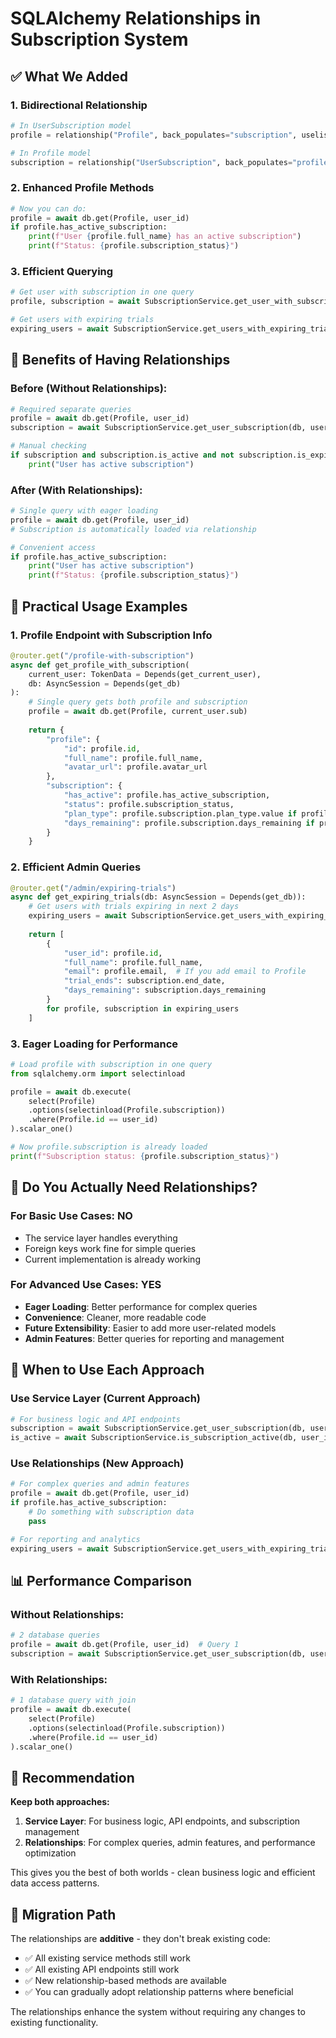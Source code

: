 # SQLAlchemy Relationships in Subscription System

## ✅ What We Added

### 1. **Bidirectional Relationship**
```python
# In UserSubscription model
profile = relationship("Profile", back_populates="subscription", uselist=False)

# In Profile model  
subscription = relationship("UserSubscription", back_populates="profile", uselist=False)
```

### 2. **Enhanced Profile Methods**
```python
# Now you can do:
profile = await db.get(Profile, user_id)
if profile.has_active_subscription:
    print(f"User {profile.full_name} has an active subscription")
    print(f"Status: {profile.subscription_status}")
```

### 3. **Efficient Querying**
```python
# Get user with subscription in one query
profile, subscription = await SubscriptionService.get_user_with_subscription(db, user_id)

# Get users with expiring trials
expiring_users = await SubscriptionService.get_users_with_expiring_trials(db, days_ahead=2)
```

## 🎯 Benefits of Having Relationships

### **Before (Without Relationships):**
```python
# Required separate queries
profile = await db.get(Profile, user_id)
subscription = await SubscriptionService.get_user_subscription(db, user_id)

# Manual checking
if subscription and subscription.is_active and not subscription.is_expired:
    print("User has active subscription")
```

### **After (With Relationships):**
```python
# Single query with eager loading
profile = await db.get(Profile, user_id)
# Subscription is automatically loaded via relationship

# Convenient access
if profile.has_active_subscription:
    print("User has active subscription")
    print(f"Status: {profile.subscription_status}")
```

## 🔧 Practical Usage Examples

### 1. **Profile Endpoint with Subscription Info**
```python
@router.get("/profile-with-subscription")
async def get_profile_with_subscription(
    current_user: TokenData = Depends(get_current_user),
    db: AsyncSession = Depends(get_db)
):
    # Single query gets both profile and subscription
    profile = await db.get(Profile, current_user.sub)
    
    return {
        "profile": {
            "id": profile.id,
            "full_name": profile.full_name,
            "avatar_url": profile.avatar_url
        },
        "subscription": {
            "has_active": profile.has_active_subscription,
            "status": profile.subscription_status,
            "plan_type": profile.subscription.plan_type.value if profile.subscription else None,
            "days_remaining": profile.subscription.days_remaining if profile.subscription else 0
        }
    }
```

### 2. **Efficient Admin Queries**
```python
@router.get("/admin/expiring-trials")
async def get_expiring_trials(db: AsyncSession = Depends(get_db)):
    # Get users with trials expiring in next 2 days
    expiring_users = await SubscriptionService.get_users_with_expiring_trials(db, days_ahead=2)
    
    return [
        {
            "user_id": profile.id,
            "full_name": profile.full_name,
            "email": profile.email,  # If you add email to Profile
            "trial_ends": subscription.end_date,
            "days_remaining": subscription.days_remaining
        }
        for profile, subscription in expiring_users
    ]
```

### 3. **Eager Loading for Performance**
```python
# Load profile with subscription in one query
from sqlalchemy.orm import selectinload

profile = await db.execute(
    select(Profile)
    .options(selectinload(Profile.subscription))
    .where(Profile.id == user_id)
).scalar_one()

# Now profile.subscription is already loaded
print(f"Subscription status: {profile.subscription_status}")
```

## 🤔 Do You Actually Need Relationships?

### **For Basic Use Cases: NO**
- The service layer handles everything
- Foreign keys work fine for simple queries
- Current implementation is already working

### **For Advanced Use Cases: YES**
- **Eager Loading**: Better performance for complex queries
- **Convenience**: Cleaner, more readable code
- **Future Extensibility**: Easier to add more user-related models
- **Admin Features**: Better queries for reporting and management

## 🚀 When to Use Each Approach

### **Use Service Layer (Current Approach)**
```python
# For business logic and API endpoints
subscription = await SubscriptionService.get_user_subscription(db, user_id)
is_active = await SubscriptionService.is_subscription_active(db, user_id)
```

### **Use Relationships (New Approach)**
```python
# For complex queries and admin features
profile = await db.get(Profile, user_id)
if profile.has_active_subscription:
    # Do something with subscription data
    pass

# For reporting and analytics
expiring_users = await SubscriptionService.get_users_with_expiring_trials(db)
```

## 📊 Performance Comparison

### **Without Relationships:**
```python
# 2 database queries
profile = await db.get(Profile, user_id)  # Query 1
subscription = await SubscriptionService.get_user_subscription(db, user_id)  # Query 2
```

### **With Relationships:**
```python
# 1 database query with join
profile = await db.execute(
    select(Profile)
    .options(selectinload(Profile.subscription))
    .where(Profile.id == user_id)
).scalar_one()
```

## 🎯 Recommendation

**Keep both approaches:**

1. **Service Layer**: For business logic, API endpoints, and subscription management
2. **Relationships**: For complex queries, admin features, and performance optimization

This gives you the best of both worlds - clean business logic and efficient data access patterns.

## 🔧 Migration Path

The relationships are **additive** - they don't break existing code:

- ✅ All existing service methods still work
- ✅ All existing API endpoints still work  
- ✅ New relationship-based methods are available
- ✅ You can gradually adopt relationship patterns where beneficial

The relationships enhance the system without requiring any changes to existing functionality.
